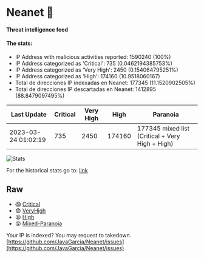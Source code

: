 # Neanet :hocho:
#### Threat intelligence feed
#### The stats:

- IP Address with malicious activities reported: 1590240 (100%)
- IP Address categorized as 'Critical':  735 (0.0462194385753%)
- IP Address categorized as 'Very High':  2450 (0.154064795251%)
- IP Address categorized as 'High':  174160 (10.9518060167)
- Total de direcciones IP indexadas en Neanet:  177345 (11.1520902505%)
- Total de direcciones IP descartadas en Neanet:  1412895 (88.8479097495%)

| Last Update | Critical | Very High | High | Paranoia |
| --- | --- | --- | --- | --- |
| 2023-03-24 01:02:19 | 735 | 2450 | 174160 | 177345 mixed list (Critical + Very High + High)|

![Stats](https://docs.google.com/spreadsheets/d/e/2PACX-1vSnaNMIXVabIpDJjufMlzH7poXnshF3mgd8Is1g9ytUEzVsP5my4Trn8f-xkoLLQ38xpL3HtmUexLo6/pubchart?oid=501124687&format=image)

For the historical stats go to: [link](/stats.csv)
## Raw
- :scream: [Critical](https://raw.githubusercontent.com/JavaGarcia/Neanet/master/blacklists/neanet_critical.txt)
- :fearful: [VeryHigh](https://raw.githubusercontent.com/JavaGarcia/Neanet/master/blacklists/neanet_veryHigh.txtt)
- :frowning: [High](https://raw.githubusercontent.com/JavaGarcia/Neanet/master/blacklists/neanet_high.txt)
- :dizzy_face: [Mixed-Paranoia](https://raw.githubusercontent.com/JavaGarcia/Neanet/master/blacklists/neanet_all.txt)


Your IP is indexed? You may request to takedown. [https://github.com/JavaGarcia/Neanet/issues](https://github.com/JavaGarcia/Neanet/issues)






























































































































































































































































































































































































































































































































































































































































































































































































































































































































































































































































































































































































































































































































































































































































































































































































































































































































































































































































































































































































































































































































































































































































































































































































































































































































































































































































































































































































































































































































































































































































































































































































































































































































































































































































































































































































































































































































































































































































































































































































































































































































































































































































































































































































































































































































































































































































































































































































































































































































































































































































































































































































































































































































































































































































































































































































































































































































































































































































































































































































































































































































































































































































































































































































































































































































































































































































































































































































































































































































































































































































































































































































































































































































































































































































































































































































































































































































































































































































































































































































































































































































































































































































































































































































































































































































































































































































































































































































































































































































































































































































































































































































































































































































































































































































































































































































































































































































































































































































































































































































































































































































































































































































































